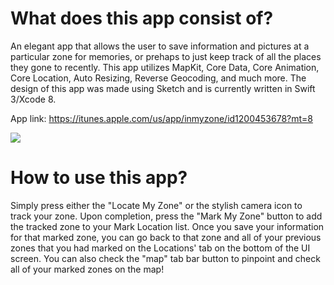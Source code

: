 # What does this app consist of?
An elegant app that allows the user to save information and pictures at a particular zone for memories, or prehaps to just keep track of all the places they gone to recently. This app utilizes MapKit, Core Data, Core Animation, Core Location, Auto Resizing, Reverse Geocoding, and much more. The design of this app was made using Sketch and is currently written in Swift 3/Xcode 8.

App link: https://itunes.apple.com/us/app/inmyzone/id1200453678?mt=8

![](https://media.giphy.com/media/8Jpqjp3GubIbu/giphy.gif)


# How to use this app?
Simply press either the "Locate My Zone" or the stylish camera icon to track your zone. Upon completion, press the "Mark My Zone" button to add the tracked zone to your Mark Location list. Once you save your information for that marked zone, you can go back to that zone and all of your previous zones that you had marked on the Locations' tab on the bottom of the UI screen. You can also check the "map" tab bar button to pinpoint and check all of your marked zones on the map!

